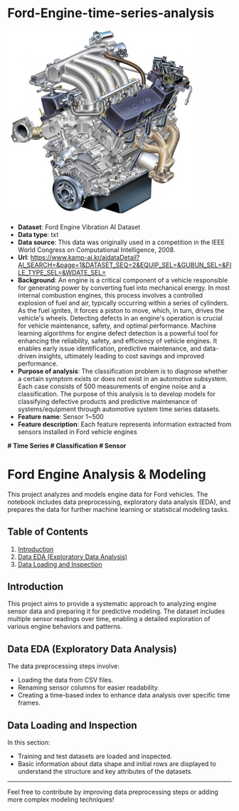 # Ford-Engine-time-series-analysis
<img src="./engine.png" alt="Alternative text" width="420">

- <b>Dataset</b>: Ford Engine Vibration AI Dataset
- <b>Data type</b>: txt
- <b>Data source</b>: This data was originally used in a competition in the IEEE World Congress on Computational Intelligence, 2008.
- <b>Url</b>: https://www.kamp-ai.kr/aidataDetail?AI_SEARCH=&page=1&DATASET_SEQ=2&EQUIP_SEL=&GUBUN_SEL=&FILE_TYPE_SEL=&WDATE_SEL=
- <b>Background</b>: An engine is a critical component of a vehicle responsible for generating power by converting fuel into mechanical energy. In most internal combustion engines, this process involves a controlled explosion of fuel and air, typically occurring within a series of cylinders. As the fuel ignites, it forces a piston to move, which, in turn, drives the vehicle's wheels. Detecting defects in an engine's operation is crucial for vehicle maintenance, safety, and optimal performance. Machine learning algorithms for engine defect detection is a powerful tool for enhancing the reliability, safety, and efficiency of vehicle engines. It enables early issue identification, predictive maintenance, and data-driven insights, ultimately leading to cost savings and improved performance.
- <b>Purpose of analysis</b>: The classification problem is to diagnose whether a certain symptom exists or does not exist in an automotive subsystem. Each case consists of 500 measurements of engine noise and a classification. The purpose of this analysis is to develop models for classifying defective products and predictive maintenance of systems/equipment through automotive system time series datasets.
- <b>Feature name</b>: Sensor 1~500
- <b>Feature description</b>: Each feature represents information extracted from sensors installed in Ford vehicle engines

<b>\# Time Series \# Classification \# Sensor</b>

# Ford Engine Analysis & Modeling

This project analyzes and models engine data for Ford vehicles. The notebook includes data preprocessing, exploratory data analysis (EDA), and prepares the data for further machine learning or statistical modeling tasks.

## Table of Contents

1. [Introduction](#introduction)
2. [Data EDA (Exploratory Data Analysis)](#data-eda-exploratory-data-analysis)
3. [Data Loading and Inspection](#data-loading-and-inspection)

## Introduction

This project aims to provide a systematic approach to analyzing engine sensor data and preparing it for predictive modeling. The dataset includes multiple sensor readings over time, enabling a detailed exploration of various engine behaviors and patterns.

## Data EDA (Exploratory Data Analysis)

The data preprocessing steps involve:
- Loading the data from CSV files.
- Renaming sensor columns for easier readability.
- Creating a time-based index to enhance data analysis over specific time frames.

## Data Loading and Inspection

In this section:
- Training and test datasets are loaded and inspected.
- Basic information about data shape and initial rows are displayed to understand the structure and key attributes of the datasets.

---

Feel free to contribute by improving data preprocessing steps or adding more complex modeling techniques!
